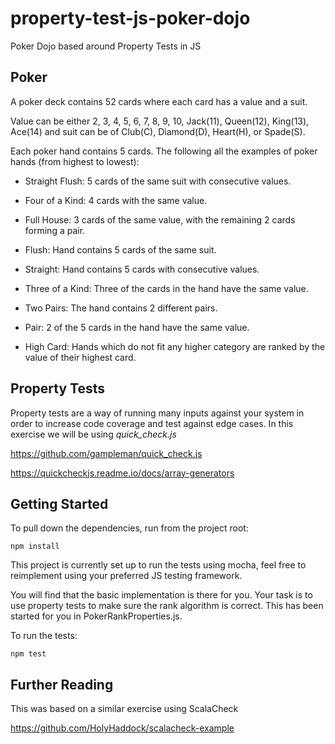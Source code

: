 # property-test-js-poker-dojo
Poker Dojo based around Property Tests in JS 

## Poker
A poker deck contains 52 cards where each card has a value and a suit. 

Value can be either 2, 3, 4, 5, 6, 7, 8, 9, 10, Jack(11), Queen(12), King(13), Ace(14) and suit can be of Club(C), Diamond(D), Heart(H), or Spade(S).

Each poker hand contains 5 cards. The following all the examples of poker hands (from highest to lowest): 

- Straight Flush: 5 cards of the same suit with consecutive values. 

- Four of a Kind: 4 cards with the same value.

- Full House: 3 cards of the same value, with the remaining 2 cards forming a pair.

- Flush: Hand contains 5 cards of the same suit.

- Straight: Hand contains 5 cards with consecutive values.

- Three of a Kind: Three of the cards in the hand have the same value.

- Two Pairs: The hand contains 2 different pairs.
 
- Pair: 2 of the 5 cards in the hand have the same value.

- High Card: Hands which do not fit any higher category are ranked by the value of their highest card.

## Property Tests
Property tests are a way of running many inputs against your system in order to increase code coverage and test against edge cases.
In this exercise we will be using _quick_check.js_

https://github.com/gampleman/quick_check.js

https://quickcheckjs.readme.io/docs/array-generators

## Getting Started
To pull down the dependencies, run from the project root:

```npm install```  

This project is currently set up to run the tests using mocha, feel free to reimplement using your preferred JS testing framework. 

You will find that the basic implementation is there for you. Your task is to use property tests to make sure the rank algorithm is correct.
This has been started for you in PokerRankProperties.js.

To run the tests:
 
```npm test```

## Further Reading
This was based on a similar exercise using ScalaCheck 
 
https://github.com/HolyHaddock/scalacheck-example